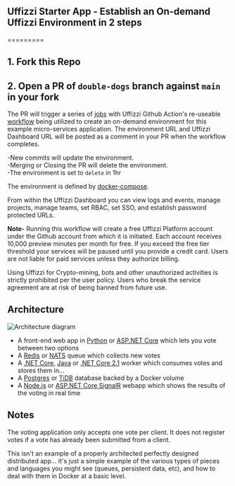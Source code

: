 ## Uffizzi Starter App - Establish an On-demand Uffizzi Environment in 2 steps
=========

## 1. Fork this Repo
## 2. Open a PR of `double-dogs` branch against `main` in your fork

The PR will trigger a series of [jobs](https://github.com/UffizziCloud/uffizzi-2-step-starter-app/blob/main/.github/workflows/uffizzi-environment.yml) with Uffizzi Github Action's re-useable [workflow](https://github.com/marketplace/actions/create-preview-environment) being utilized to create an on-demand environment for this example micro-services application.  The environment URL and Uffizzi Dashboard URL will be posted as a comment in your PR when the workflow completes.

-New commits will update the environment.  
-Merging or Closing the PR will delete the environment.  
-The environment is set to `delete` in 1hr 

The environment is defined by [docker-compose](https://github.com/UffizziCloud/uffizzi-2-step-starter-app/blob/main/docker-compose.template.yml).

From within the Uffizzi Dashboard you can view logs and events, manage projects, manage teams, set RBAC, set SSO, and establish password protected URLs.

**Note-** Running this workflow will create a free Uffizzi Platform account under the Github account from which it is initiated.  Each account receives 10,000 preview minutes per month for free.  If you exceed the free tier threshold your services will be paused until you provide a credit card.  Users are not liable for paid services unless they authorize billing.

Using Uffizzi for Crypto-mining, bots and other unauthorized activities is strictly prohibited per the user policy.  Users who break the service agreement are at risk of being banned from future use.  

Architecture
-----

![Architecture diagram](architecture.png)

* A front-end web app in [Python](/vote) or [ASP.NET Core](/vote/dotnet) which lets you vote between two options
* A [Redis](https://hub.docker.com/_/redis/) or [NATS](https://hub.docker.com/_/nats/) queue which collects new votes
* A [.NET Core](/worker/src/Worker), [Java](/worker/src/main) or [.NET Core 2.1](/worker/dotnet) worker which consumes votes and stores them in…
* A [Postgres](https://hub.docker.com/_/postgres/) or [TiDB](https://hub.docker.com/r/dockersamples/tidb/tags/) database backed by a Docker volume
* A [Node.js](/result) or [ASP.NET Core SignalR](/result/dotnet) webapp which shows the results of the voting in real time


Notes
-----

The voting application only accepts one vote per client. It does not register votes if a vote has already been submitted from a client.

This isn't an example of a properly architected perfectly designed distributed app... it's just a simple 
example of the various types of pieces and languages you might see (queues, persistent data, etc), and how to 
deal with them in Docker at a basic level. 
